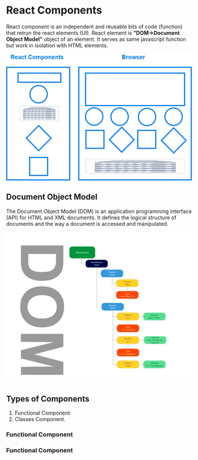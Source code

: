 # React Components
React component is an independent and reusable bits of code (function) that retrun the react elements (UI).
React element is **"DOM->Document Object Model"** object of an element.
It serves as same javascript function but work in isolation with HTML elements.

![react-component](https://github.com/arsibux/react-app/blob/main/docs/img/components.jpg "react-component")

## Document Object Model

The Document Object Model (DOM) is an application programming interface (API) for HTML and XML documents.
It defines the logical structure of documents and the way a document is accessed and manipulated.

![dom](https://github.com/arsibux/react-app/blob/main/docs/img/dom.jpg "dom")


## Types of Components

  1. Functional Component
  2. Classes Component.

### Functional Component

### Functional Component